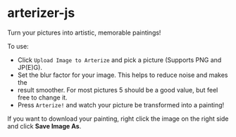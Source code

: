 # arterizer-js
Turn your pictures into artistic, memorable paintings!

To use:
- Click `Upload Image to Arterize` and pick a picture (Supports PNG and JP(E)G). 
- Set the blur factor for your image. This helps to reduce noise and makes the 
- result smoother. For most pictures 5 should be a good value, but feel free to change it. 
- Press `Arterize!` and watch your picture be transformed into a painting!

If you want to download your painting, right click the image on the right side and click **Save Image As**.


